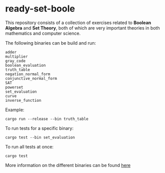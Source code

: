 # ready-set-boole

This repository consists of a collection of exercises related to **Boolean Algebra** and **Set Theory**, both of which are very important theories in both mathematics and computer science.

The following binaries can be build and run:

```
adder
multiplier
gray_code
boolean_evaluation
truth_table
negation_normal_form
conjunctive_normal_form
SAT
powerset
set_evaluation
curve
inverse_function
```

Example:
```
cargo run --release --bin truth_table
```

To run tests for a specific binary:
```
cargo test --bin set_evaluation
```

To run all tests at once:
```
cargo test
```

More information on the different binaries can be found [here](https://github.com/nanderstabel/ready-set-boole/tree/main/src/bin)
